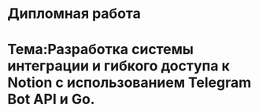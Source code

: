 # Дипломная работа 
# Тема:Разработка системы интеграции и гибкого доступа к Notion с использованием Telegram Bot API и Go. 
